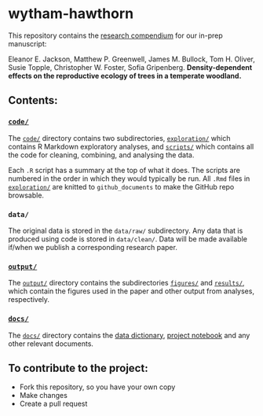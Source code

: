 # wytham-hawthorn

This repository contains the [research compendium](https://research-compendium.science) for our in-prep manuscript:

Eleanor E. Jackson, Matthew P. Greenwell, James M. Bullock, Tom H. Oliver, Susie Topple, Christopher W. Foster, Sofia Gripenberg. **Density-dependent effects on the reproductive ecology of trees in a temperate woodland.**

## Contents:

### [`code/`](code/)
The [`code/`](code/) directory contains two subdirectories, [`exploration/`](code/exploration/) which contains R Markdown exploratory analyses, and [`scripts/`](code/scripts/) which contains all the code for cleaning, combining, and analysing the data.

Each `.R` script has a summary at the top of what it does. The scripts are numbered in the order in which they would typically be run. All `.Rmd` files in [`exploration/`](code/exploration/) are knitted to `github_documents` to make the GitHub repo browsable.

### `data/`
The original data is stored in the `data/raw/` subdirectory. Any data that is produced using code is stored in `data/clean/`. Data will be made available if/when we publish a corresponding research paper.

### [`output/`](output/)
The [`output/`](output/) directory contains the subdirectories [`figures/`](output/figures/) and [`results/`](output/results/), which contain the figures used in the paper and other output from analyses, respectively.

### [`docs/`](docs/)
The [`docs/`](docs/) directory contains the [data dictionary](docs/data-dictionary.md), [project notebook](docs/project-notebook.md) and any other relevant documents.

## To contribute to the project:
-  Fork this repository, so you have your own copy
-  Make changes
-  Create a pull request

